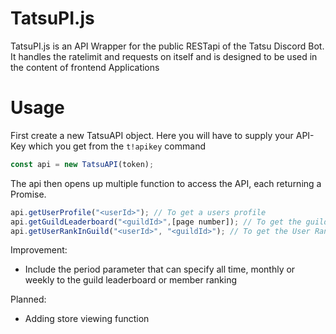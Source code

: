 # TatsuPI.js

TatsuPI.js is an API Wrapper for the public RESTapi of the Tatsu Discord Bot.\
It handles the ratelimit and requests on itself and is designed to be used in the content of frontend Applications

# Usage

First create a new TatsuAPI object. Here you will have to supply your API-Key which you get from the `t!apikey` command
```js
const api = new TatsuAPI(token);
```

The api then opens up multiple function to access the API, each returning a Promise.
```js
api.getUserProfile("<userId>"); // To get a users profile
api.getGuildLeaderboard("<guildId>",[page number]); // To get the guild leaderboard
api.getUserRankInGuild("<userId>", "<guildId>"); // To get the User Rank in a guild
```

Improvement: 
- Include the period parameter that can specify all time, monthly or weekly to the guild leaderboard or member ranking

Planned:
- Adding store viewing function

